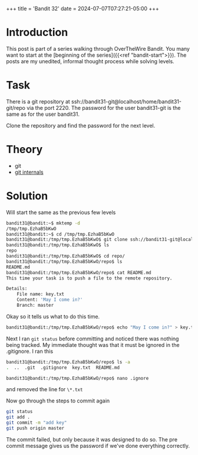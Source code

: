 +++
title = 'Bandit 32'
date = 2024-07-07T07:27:21-05:00
+++

# Introduction

This post is part of a series walking through OverTheWire Bandit. You many want to start at the [beginning of the series]({{<ref "bandit-start">}}). The posts are my unedited, informal thought process while solving levels.

# Task

There is a git repository at ssh://bandit31-git@localhost/home/bandit31-git/repo via the port 2220. The password for the user bandit31-git is the same as for the user bandit31.

Clone the repository and find the password for the next level.

# Theory

- git
- [git internals](https://git-scm.com/book/en/v2/Git-Internals-Git-References)

# Solution

Will start the same as the previous few levels

```bash
bandit31@bandit:~$ mktemp -d
/tmp/tmp.EzhaB5bKwO
bandit31@bandit:~$ cd /tmp/tmp.EzhaB5bKwO
bandit31@bandit:/tmp/tmp.EzhaB5bKwO$ git clone ssh://bandit31-git@localhost:2220/home/bandit31-git/repo
bandit31@bandit:/tmp/tmp.EzhaB5bKwO$ ls
repo
bandit31@bandit:/tmp/tmp.EzhaB5bKwO$ cd repo/
bandit31@bandit:/tmp/tmp.EzhaB5bKwO/repo$ ls
README.md
bandit31@bandit:/tmp/tmp.EzhaB5bKwO/repo$ cat README.md
This time your task is to push a file to the remote repository.

Details:
    File name: key.txt
    Content: 'May I come in?'
    Branch: master
```

Okay so it tells us what to do this time.

```bash
bandit31@bandit:/tmp/tmp.EzhaB5bKwO/repo$ echo "May I come in?" > key.txt
```

Next I ran `git status` before committing and noticed there was nothing being tracked. My immediate thought was that it must be ignored in the .gitignore. I ran this

```bash
bandit31@bandit:/tmp/tmp.EzhaB5bKwO/repo$ ls -a
.  ..  .git  .gitignore  key.txt  README.md

bandit31@bandit:/tmp/tmp.EzhaB5bKwO/repo$ nano .ignore
```

and removed the line for `\*.txt`

Now go through the steps to commit again

```bash
git status
git add .
git commit -m "add key"
git push origin master
```

The commit failed, but only because it was designed to do so. The pre commit message gives us the password if we've done everything correctly.
